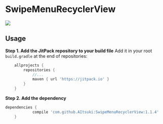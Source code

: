 # SwipeMenuRecyclerView

![](http://upload-images.jianshu.io/upload_images/2202079-68f9a97838a05c53.gif?imageMogr2/auto-orient/strip)

## Usage

<b>Step 1. Add the JitPack repository to your build file</b>
Add it in your root `build.gradle` at the end of repositories:

```groovy
	allprojects {
		repositories {
			//...
			maven { url 'https://jitpack.io' }
		}
	}
```

<b>Step 2. Add the dependency</b>

```groovy
dependencies {
	        compile 'com.github.AItsuki:SwipeMenuRecyclerView:1.1.4'
	}
```
